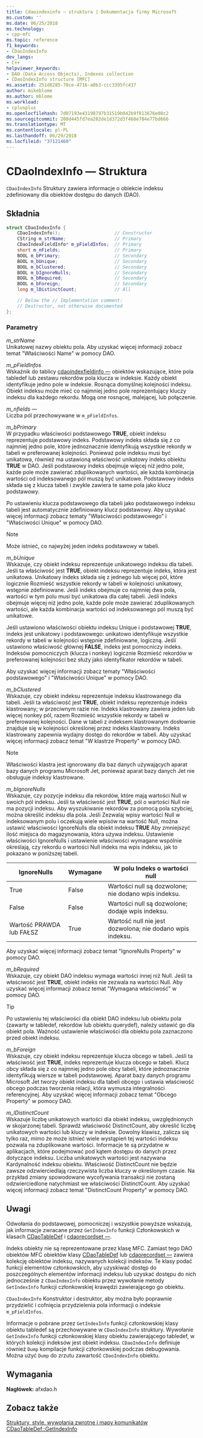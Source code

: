 ```yaml
---
title: Cdaoindexinfo — struktura | Dokumentacja firmy Microsoft
ms.custom: ''
ms.date: 06/25/2018
ms.technology:
- cpp-mfc
ms.topic: reference
f1_keywords:
- CDaoIndexInfo
dev_langs:
- C++
helpviewer_keywords:
- DAO (Data Access Objects), Indexes collection
- CDaoIndexInfo structure [MFC]
ms.assetid: 251d8285-78ce-4716-a0b3-ccc3395fc437
author: mikeblome
ms.author: mblome
ms.workload:
- cplusplus
ms.openlocfilehash: 7d07193e43198797b31519b042b9f813676e08c2
ms.sourcegitcommit: 208d445fd7ea202de1d372d3f468e784e77bd666
ms.translationtype: MT
ms.contentlocale: pl-PL
ms.lasthandoff: 06/29/2018
ms.locfileid: "37121460"
---
```

# <a name="cdaoindexinfo-structure"></a>CDaoIndexInfo — Struktura

`CDaoIndexInfo` Struktury zawiera informacje o obiekcie indeksu zdefiniowany dla obiektów dostępu do danych (DAO).

## <a name="syntax"></a>Składnia

```cpp
struct CDaoIndexInfo {
    CDaoIndexInfo();                    // Constructor
    CString m_strName;                  // Primary
    CDaoIndexFieldInfo* m_pFieldInfos;  // Primary
    short m_nFields;                    // Primary
    BOOL m_bPrimary;                    // Secondary
    BOOL m_bUnique;                     // Secondary
    BOOL m_bClustered;                  // Secondary
    BOOL m_bIgnoreNulls;                // Secondary
    BOOL m_bRequired;                   // Secondary
    BOOL m_bForeign;                    // Secondary
    long m_lDistinctCount;              // All

    // Below the // Implementation comment:
    // Destructor, not otherwise documented
};
```

### <a name="parameters"></a>Parametry

*m_strName*  
Unikatowej nazwy obiektu pola. Aby uzyskać więcej informacji zobacz temat "Właściwości Name" w pomocy DAO.

*m_pFieldInfos*  
Wskaźnik do tablicy [cdaoindexfieldinfo —](../../mfc/reference/cdaoindexfieldinfo-structure.md) obiektów wskazujące, które pola tabledef lub zestawu rekordów pola klucza w indeksie. Każdy obiekt identyfikuje jedno pole w indeksie. Rosnąca domyślnej kolejności indeksu. Obiekt indeksu może mieć co najmniej jedno pole reprezentujący kluczy indeksu dla każdego rekordu. Mogą one rosnącej, malejącej, lub połączenie.

*m_nfields —*  
Liczba pól przechowywane w `m_pFieldInfos`.

*m_bPrimary*  
W przypadku właściwości podstawowego **TRUE**, obiekt indeksu reprezentuje podstawowy indeks. Podstawowy indeks składa się z co najmniej jedno pole, które jednoznacznie identyfikują wszystkie rekordy w tabeli w preferowanej kolejności. Ponieważ pole indeksu musi być unikatowa, również ma ustawioną właściwość unikatowy indeks obiektu **TRUE** w DAO. Jeśli podstawowy indeks obejmuje więcej niż jedno pole, każde pole może zawierać zduplikowanych wartości, ale każda kombinacja wartości od indeksowanego pól muszą być unikatowe. Podstawowy indeks składa się z klucza tabeli i zwykle zawiera te same pola jako klucz podstawowy.

Po ustawieniu klucza podstawowego dla tabeli jako podstawowego indeksu tabeli jest automatycznie zdefiniowany klucz podstawowy. Aby uzyskać więcej informacji zobacz tematy "Właściwości podstawowego" i "Właściwości Unique" w pomocy DAO.

> [!NOTE]
> Może istnieć, co najwyżej jeden indeks podstawowy w tabeli.

*m_bUnique*  
Wskazuje, czy obiekt indeksu reprezentuje unikatowego indeksu dla tabeli. Jeśli ta właściwość jest **TRUE**, obiekt indeksu reprezentuje indeks, która jest unikatowa. Unikatowy indeks składa się z jednego lub więcej pól, które logicznie Rozmieść wszystkie rekordy w tabeli w kolejności unikatowy, wstępnie zdefiniowane. Jeśli indeks obejmuje co najmniej dwa pola, wartości w tym polu musi być unikatowa dla całej tabeli. Jeśli indeks obejmuje więcej niż jedno pole, każde pole może zawierać zduplikowanych wartości, ale każda kombinacja wartości od indeksowanego pól muszą być unikatowe.

Jeśli ustawiono właściwości obiektu indeksu Unique i podstawowej **TRUE**, indeks jest unikatowy i podstawowego: unikatowo identyfikuje wszystkie rekordy w tabeli w kolejności wstępnie zdefiniowane, logiczną. Jeśli ustawiono właściwość głównej **FALSE**, indeks jest pomocniczy indeks. Indeksów pomocniczych (klucza i nonkey) logicznie Rozmieść rekordów w preferowanej kolejności bez służy jako identyfikator rekordów w tabeli.

Aby uzyskać więcej informacji zobacz tematy "Właściwości podstawowego" i "Właściwości Unique" w pomocy DAO.

*m_bClustered*  
Wskazuje, czy obiekt indeksu reprezentuje indeksu klastrowanego dla tabeli. Jeśli ta właściwość jest **TRUE**, obiekt indeksu reprezentuje indeks klastrowany; w przeciwnym razie nie. Indeks klastrowany zawiera jeden lub więcej nonkey pól, razem Rozmieść wszystkie rekordy w tabeli w preferowanej kolejności. Dane w tabeli z indeksem klastrowanym dosłownie znajduje się w kolejności określonej przez indeks klastrowany. Indeks klastrowany zapewnia wydajny dostęp do rekordów w tabeli. Aby uzyskać więcej informacji zobacz temat "W klastrze Property" w pomocy DAO.

> [!NOTE]
> Właściwości klastra jest ignorowany dla baz danych używających aparat bazy danych programu Microsoft Jet, ponieważ aparat bazy danych Jet nie obsługuje indeksy klastrowane.

*m_bIgnoreNulls*  
Wskazuje, czy pozycje indeksu dla rekordów, które mają wartości Null w swoich pól indeksu. Jeśli ta właściwość jest **TRUE**, pól o wartości Null nie ma pozycji indeksu. Aby wyszukiwanie rekordów za pomocą pola szybciej, można określić indeksu dla pola. Jeśli Zezwalaj wpisy wartości Null w indeksowanym polu i oczekują wiele wpisów na wartość Null, można ustawić właściwości IgnoreNulls dla obiekt indeksu **TRUE** Aby zmniejszyć ilość miejsca do magazynowania, która używa indeksu. Ustawienie właściwości IgnoreNulls i ustawienie właściwości wymagane wspólnie określają, czy rekordu o wartości Null indeks ma wpis indeksu, jak to pokazano w poniższej tabeli.

|IgnoreNulls|Wymagane|W polu Indeks o wartości null|
|-----------------|--------------|-------------------------|
|True|False|Wartości null są dozwolone; nie dodano wpis indeksu.|
|False|False|Wartości null są dozwolone; dodaje wpis indeksu.|
|Wartość PRAWDA lub FAŁSZ|True|Wartość null nie jest dozwolona; nie dodano wpis indeksu.|

Aby uzyskać więcej informacji zobacz temat "IgnoreNulls Property" w pomocy DAO.

*m_bRequired*  
Wskazuje, czy obiekt DAO indeksu wymaga wartości innej niż Null. Jeśli ta właściwość jest **TRUE**, obiekt indeks nie zezwala na wartości Null. Aby uzyskać więcej informacji zobacz temat "Wymagana właściwość" w pomocy DAO.

> [!TIP]
> Po ustawieniu tej właściwości dla obiekt DAO indeksu lub obiektu pola (zawarty w tabledef, rekordów lub obiektu querydef), należy ustawić go dla obiekt pola. Ważność ustawienie właściwości dla obiektu pola zaznaczono przed obiekt indeksu.

*m_bForeign*  
Wskazuje, czy obiekt indeksu reprezentuje klucza obcego w tabeli. Jeśli ta właściwość jest **TRUE**, indeks reprezentuje klucza obcego w tabeli. Klucz obcy składa się z co najmniej jedno pole obcy tabeli, które jednoznacznie identyfikują wiersze w tabeli podstawowej. Aparat bazy danych programu Microsoft Jet tworzy obiekt indeksu dla tabeli obcego i ustawia właściwość obcego podczas tworzenia relacji, która wymusza integralności referencyjnej. Aby uzyskać więcej informacji zobacz temat "Obcego Property" w pomocy DAO.

*m_lDistinctCount*  
Wskazuje liczbę unikatowych wartości dla obiekt indeksu, uwzględnionych w skojarzonej tabeli. Sprawdź właściwość DistinctCount, aby określić liczbę unikatowych wartości lub kluczy w indeksie. Dowolny klawisz, zalicza się tylko raz, mimo że może istnieć wiele wystąpień tej wartości indeksu pozwala na zduplikowane wartości. Informacje te są przydatne w aplikacjach, które podejmować pod kątem dostępu do danych przez dotyczące indeksu. Liczba unikatowych wartości jest nazywana Kardynalność indeksu obiektu. Właściwość DistinctCount nie będzie zawsze odzwierciedlają rzeczywista liczba kluczy w określonym czasie. Na przykład zmiany spowodowane wycofywania transakcji nie zostaną odzwierciedlone natychmiast we właściwości DistinctCount. Aby uzyskać więcej informacji zobacz temat "DistinctCount Property" w pomocy DAO.

## <a name="remarks"></a>Uwagi

Odwołania do podstawowej, pomocniczej i wszystkie powyższe wskazują, jak informacje zwracane przez `GetIndexInfo` funkcji Członkowskich w klasach [CDaoTableDef](../../mfc/reference/cdaotabledef-class.md#getindexinfo) i [cdaorecordset —](../../mfc/reference/cdaorecordset-class.md#getindexinfo).

Indeks obiekty nie są reprezentowane przez klasę MFC. Zamiast tego DAO obiektów MFC obiektów klasy [CDaoTableDef](../../mfc/reference/cdaotabledef-class.md) lub [cdaorecordset —](../../mfc/reference/cdaorecordset-class.md) zawiera kolekcję obiektów indeksu, nazywanych kolekcji indeksów. Te klasy podać funkcji elementów członkowskich, aby uzyskiwać dostęp do poszczególnych elementów informacji indeksu lub uzyskać dostępu do nich jednocześnie z `CDaoIndexInfo` obiektu przez wywołanie metody `GetIndexInfo` funkcji członkowskiej krawędzi zawierającego go obiektu.

`CDaoIndexInfo` Konstruktor i destruktor, aby można było poprawnie przydzielić i cofnięcia przydzielenia pola informacji o indeksie `m_pFieldInfos`.

Informacje o pobrane przez `GetIndexInfo` funkcji członkowskiej klasy obiektu tabledef są przechowywane w `CDaoIndexInfo` struktury. Wywołanie `GetIndexInfo` funkcji członkowskiej klasy obiektu zawierającego tabledef, w których kolekcji indeksów jest obiekt indeksu. `CDaoIndexInfo` definiuje również `Dump` kompilacje funkcji członkowskiej podczas debugowania. Można użyć `Dump` do zrzutu zawartość `CDaoIndexInfo` obiektu.

## <a name="requirements"></a>Wymagania

**Nagłówek:** afxdao.h

## <a name="see-also"></a>Zobacz także

[Struktury, style, wywołania zwrotne i mapy komunikatów](../../mfc/reference/structures-styles-callbacks-and-message-maps.md)  
[CDaoTableDef::GetIndexInfo](../../mfc/reference/cdaotabledef-class.md#getindexinfo)  
